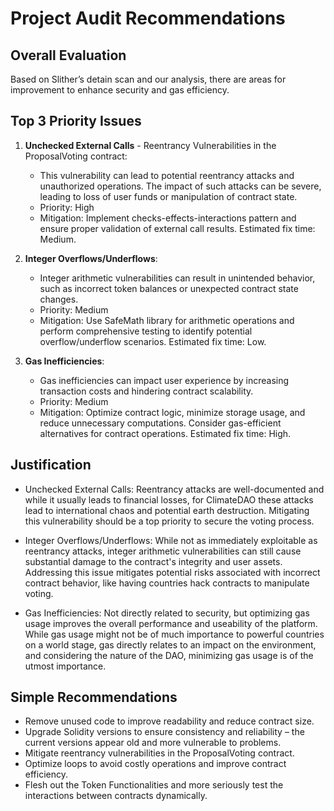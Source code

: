 # Project Audit Recommendations

## Overall Evaluation
Based on Slither’s detain scan and our analysis, there are areas for improvement to enhance security and gas efficiency. 

## Top 3 Priority Issues

1. **Unchecked External Calls** - Reentrancy Vulnerabilities in the ProposalVoting contract:
   - This vulnerability can lead to potential reentrancy attacks and unauthorized operations. The impact of such attacks can be severe, leading to loss of user funds or manipulation of contract state.
   - Priority: High
   - Mitigation: Implement checks-effects-interactions pattern and ensure proper validation of external call results. Estimated fix time: Medium.

2. **Integer Overflows/Underflows**:
   - Integer arithmetic vulnerabilities can result in unintended behavior, such as incorrect token balances or unexpected contract state changes.
   - Priority: Medium
   - Mitigation: Use SafeMath library for arithmetic operations and perform comprehensive testing to identify potential overflow/underflow scenarios. Estimated fix time: Low.

3. **Gas Inefficiencies**:
   - Gas inefficiencies can impact user experience by increasing transaction costs and hindering contract scalability.
   - Priority: Medium
   - Mitigation: Optimize contract logic, minimize storage usage, and reduce unnecessary computations. Consider gas-efficient alternatives for contract operations. Estimated fix time: High.

## Justification
- Unchecked External Calls: Reentrancy attacks are well-documented and while it usually leads to financial losses, for ClimateDAO these attacks lead to international chaos and potential earth destruction. Mitigating this vulnerability should be a top priority to secure the voting process.

- Integer Overflows/Underflows: While not as immediately exploitable as reentrancy attacks, integer arithmetic vulnerabilities can still cause substantial damage to the contract's integrity and user assets. Addressing this issue mitigates potential risks associated with incorrect contract behavior, like having countries hack contracts to manipulate voting.

- Gas Inefficiencies: Not directly related to security, but optimizing gas usage improves the overall performance and useability of the platform. While gas usage might not be of much importance to powerful countries on a world stage, gas directly relates to an impact on the environment, and considering the nature of the DAO, minimizing gas usage is of the utmost importance.

## Simple Recommendations 
-	Remove unused code to improve readability and reduce contract size.
-	Upgrade Solidity versions to ensure consistency and reliability – the current versions appear old and more vulnerable to problems.
-	Mitigate reentrancy vulnerabilities in the ProposalVoting contract.
-	Optimize loops to avoid costly operations and improve contract efficiency.
-	Flesh out the Token Functionalities and more seriously test the interactions between contracts dynamically.


